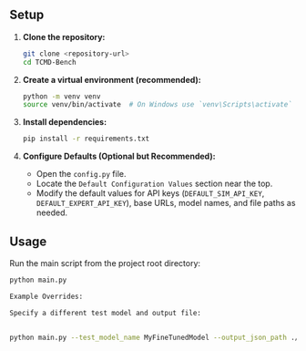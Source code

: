 ## Setup

1.  **Clone the repository:**
    ```bash
    git clone <repository-url>
    cd TCMD-Bench
    ```

2.  **Create a virtual environment (recommended):**
    ```bash
    python -m venv venv
    source venv/bin/activate  # On Windows use `venv\Scripts\activate`
    ```

3.  **Install dependencies:**
    ```bash
    pip install -r requirements.txt
    ```

4.  **Configure Defaults (Optional but Recommended):**
    * Open the `config.py` file.
    * Locate the `Default Configuration Values` section near the top.
    * Modify the default values for API keys (`DEFAULT_SIM_API_KEY`, `DEFAULT_EXPERT_API_KEY`), base URLs, model names, and file paths as needed.
    

## Usage

Run the main script from the project root directory:

```bash
python main.py

Example Overrides:

Specify a different test model and output file:


python main.py --test_model_name MyFineTunedModel --output_json_path ./results/MyFineTunedModel_eval.json
```